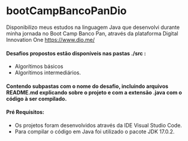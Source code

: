 # bootCampBancoPanDio

Disponibilizo meus estudos na linguagem Java que desenvolvi durante minha jornada no Boot Camp Banco Pan, através da plataforma Digital Innovation One <https://www.dio.me/>

#### Desafios propostos estão disponíveis nas pastas ./src :
* Algorítimos básicos  
* Algorítimos intermediários.
#### Contendo subpastas com o nome do desafio, incluindo arquivos README.md explicando sobre o projeto e com a extensão .java com o código à ser compilado.

#### Pré Requisitos:

- Os projetos foram desenvolvidos através da IDE Visual Studio Code.
- Para compilar o código em Java foi utilizado o pacote JDK 17.0.2.

